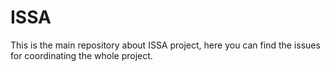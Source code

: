 # ISSA
This is the main repository about ISSA project, here you can find the issues for coordinating the whole project.
